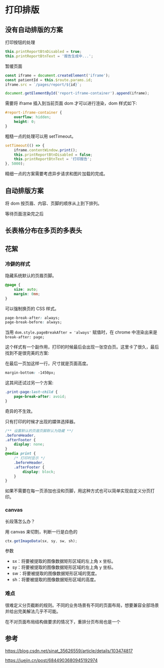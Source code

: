 # 打印排版

## 没有自动排版的方案

打印按钮的处理
```js
this.printReportBtnDisabled = true;
this.printReportBtnText = '报告生成中...';
```

暂缓页面
```js
const iframe = document.createElement('iframe');
const patientId = this.$route.params.id;
iframe.src = `/pages/report/${id}`;

document.getElementById('report-iframe-container').append(iframe);
```

需要将 iframe 插入到当前页面 dom 才可以进行渲染，dom 样式如下:

```css
#report-iframe-container {
    overflow: hidden;
    height: 0;
}
```

粗糙一点的处理可以用 setTimeout。

```js
setTimeout(() => {
    iframe.contentWindow.print();
    this.printReportBtnDisabled = false;
    this.printReportBtnText = '打印报告';
}, 5000);
```

精细一点的方案需要考虑异步请求和图片加载的完成。

## 自动排版方案

将 dom 按页眉、内容、页脚的顺序从上到下排列。

等待页面渲染完之后

## 长表格分布在多页的多表头

## 花絮

### 冷僻的样式

隐藏系统默认的页眉页脚。
```css
@page {
    size: auto;
    margin: 0mm;
}
```

可以强制换页的 CSS 样式。
```css
page-break-after: always;
page-break-before: always;
```

当用 `dom.style.pageBreakAfter = 'always'` 赋值时，在 chrome 中渲染出来是 `break-after: page;`

这个样式有一个副作用，打印的时候最后会出现一张空白页。这里卡了很久，最后找到不是很完美的方案:

在最后一页加这样一行，尺寸就是页面高度。
```css
margin-bottom: -1450px;
```

这其间还试过另一个方案:
```css
.print-page:last-child {
    page-break-after: avoid;
}
```
奇异的不生效。

只有打印的时候才出现的媒体选择器。
```css
/** 设置默认的页眉页脚默认为隐藏 **/
.beforeHeader, 
.afterFooter {
    display: none;
}
@media print {
    /* 打印时显示 */
    .beforeHeader, 
    .afterFooter {
        display: block;
    }
}
```

如果不需要在每一页添加也没和页脚，用这种方式也可以简单实现自定义分页打印。

### canvas

长段落怎么办？

用 canvas 来切割，判断一行是白色的

```js
ctx.getImageData(sx, sy, sw, sh);
```

参数
- sx：将要被提取的图像数据矩形区域的左上角 x 坐标。
- sy：将要被提取的图像数据矩形区域的左上角 y 坐标。
- sw：将要被提取的图像数据矩形区域的宽度。
- sh：将要被提取的图像数据矩形区域的高度。

### 难点

很难定义分页截断的规则。不同的业务场景有不同的页面布局，想要兼容全部场景并给出完美解法几乎不可能。

在不对页面布局结构做要求的情况下，重排分页布局也是一个

## 参考

https://blog.csdn.net/sinat_35626559/article/details/103474817

https://juejin.cn/post/6844903680945192974
